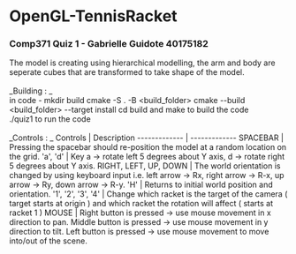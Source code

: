 # OpenGL-TennisRacket
### Comp371 Quiz 1 - Gabrielle Guidote 40175182

The model is creating using hierarchical modelling, the arm and body are seperate cubes that are transformed to take shape of the model. <br />
<br />
_Building : _ <br />
  in code - mkdir build
  cmake -S . -B <build_folder>
  cmake --build <build_folder> --target install
  cd build and make to build the code <br />
  ./quiz1 to run the code <br />
  <br />
_Controls : _
Controls  | Description
------------- | -------------
SPACEBAR  | Pressing the spacebar should re-position the model at a random location on the grid.
'a', 'd' | Key a → rotate left 5 degrees about Y axis, d → rotate right 5 degrees about Y axis.
RIGHT, LEFT, UP, DOWN | The world orientation is changed by using keyboard input i.e. left arrow → Rx, right arrow → R-x, up arrow → Ry, down arrow → R-y.
'H' | Returns to initial world position and orientation.
'1', '2', '3', '4' | Change which racket is the target of the camera ( target starts at origin ) and which racket the rotation will affect ( starts at racket 1 )
MOUSE | Right button is pressed → use mouse movement in x direction to pan. Middle button is pressed → use mouse movement in y direction to tilt. Left button is pressed → use mouse movement to move into/out of the scene.
